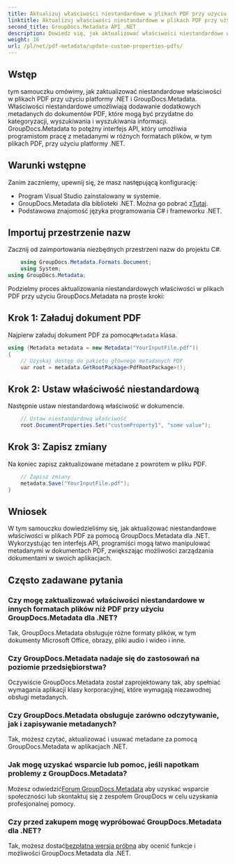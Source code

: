 ```yaml
---
title: Aktualizuj właściwości niestandardowe w plikach PDF przy użyciu platformy .NET
linktitle: Aktualizuj właściwości niestandardowe w plikach PDF przy użyciu platformy .NET
second_title: GroupDocs.Metadata API .NET
description: Dowiedz się, jak aktualizować właściwości niestandardowe w plikach PDF przy użyciu platformy .NET i GroupDocs.Metadata. Proste kroki umożliwiające efektywne manipulowanie metadanymi PDF.
weight: 16
url: /pl/net/pdf-metadata/update-custom-properties-pdfs/
---
```

## Wstęp
tym samouczku omówimy, jak zaktualizować niestandardowe właściwości w plikach PDF przy użyciu platformy .NET i GroupDocs.Metadata. Właściwości niestandardowe umożliwiają dodawanie dodatkowych metadanych do dokumentów PDF, które mogą być przydatne do kategoryzacji, wyszukiwania i wyszukiwania informacji. GroupDocs.Metadata to potężny interfejs API, który umożliwia programistom pracę z metadanymi w różnych formatach plików, w tym plikach PDF, przy użyciu platformy .NET.
## Warunki wstępne
Zanim zaczniemy, upewnij się, że masz następującą konfigurację:
- Program Visual Studio zainstalowany w systemie.
-  GroupDocs.Metadata dla biblioteki .NET. Można go pobrać z[Tutaj](https://releases.groupdocs.com/metadata/net/).
- Podstawowa znajomość języka programowania C# i frameworku .NET.

## Importuj przestrzenie nazw
Zacznij od zaimportowania niezbędnych przestrzeni nazw do projektu C#.
```csharp
    using GroupDocs.Metadata.Formats.Document;
    using System;
using GroupDocs.Metadata;
```

Podzielmy proces aktualizowania niestandardowych właściwości w plikach PDF przy użyciu GroupDocs.Metadata na proste kroki:
## Krok 1: Załaduj dokument PDF
 Najpierw załaduj dokument PDF za pomocą`Metadata` klasa.
```csharp
using (Metadata metadata = new Metadata("YourInputFile.pdf"))
{
    // Uzyskaj dostęp do pakietu głównego metadanych PDF
    var root = metadata.GetRootPackage<PdfRootPackage>();
```
## Krok 2: Ustaw właściwość niestandardową
Następnie ustaw niestandardową właściwość w dokumencie.
```csharp
    // Ustaw niestandardową właściwość
    root.DocumentProperties.Set("customProperty1", "some value");
```
## Krok 3: Zapisz zmiany
Na koniec zapisz zaktualizowane metadane z powrotem w pliku PDF.
```csharp
    // Zapisz zmiany
    metadata.Save("YourInputFile.pdf");
}
```

## Wniosek
W tym samouczku dowiedzieliśmy się, jak aktualizować niestandardowe właściwości w plikach PDF za pomocą GroupDocs.Metadata dla .NET. Wykorzystując ten interfejs API, programiści mogą łatwo manipulować metadanymi w dokumentach PDF, zwiększając możliwości zarządzania dokumentami w swoich aplikacjach.

## Często zadawane pytania
### Czy mogę zaktualizować właściwości niestandardowe w innych formatach plików niż PDF przy użyciu GroupDocs.Metadata dla .NET?
Tak, GroupDocs.Metadata obsługuje różne formaty plików, w tym dokumenty Microsoft Office, obrazy, pliki audio i wideo i inne.
### Czy GroupDocs.Metadata nadaje się do zastosowań na poziomie przedsiębiorstwa?
Oczywiście GroupDocs.Metadata został zaprojektowany tak, aby spełniać wymagania aplikacji klasy korporacyjnej, które wymagają niezawodnej obsługi metadanych.
### Czy GroupDocs.Metadata obsługuje zarówno odczytywanie, jak i zapisywanie metadanych?
Tak, możesz czytać, aktualizować i usuwać metadane za pomocą GroupDocs.Metadata w aplikacjach .NET.
### Jak mogę uzyskać wsparcie lub pomoc, jeśli napotkam problemy z GroupDocs.Metadata?
 Możesz odwiedzić[Forum GroupDocs.Metadata](https://forum.groupdocs.com/c/metadata/14) aby uzyskać wsparcie społeczności lub skontaktuj się z zespołem GroupDocs w celu uzyskania profesjonalnej pomocy.
### Czy przed zakupem mogę wypróbować GroupDocs.Metadata dla .NET?
 Tak, możesz dostać[bezpłatna wersja próbna](https://releases.groupdocs.com/) aby ocenić funkcje i możliwości GroupDocs.Metadata dla .NET.